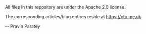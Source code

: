 All files in this repository are under the Apache 2.0 license.

The corresponding articles/blog entires reside at https://cto.me.uk

-- Pravin Paratey
